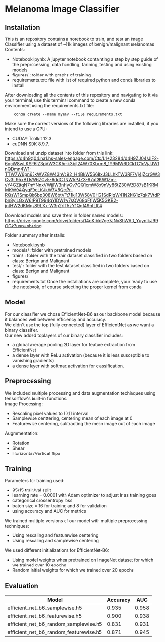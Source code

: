 # Melanoma Image Classifier
## Installation
This is an repository contains a notebook to train, and test an Image Classifier using a dataset of ~11k images of benign/malignant melanomas  
Contents:  
  * Notebook.ipynb: A jupyter notebook containting a step by step guide of the preprocessing, data handling, tarining, testing and using existing models   
  * figures/ : folder with graphs of training  
  * requirements.txt: file with list of required python and conda libraries to install  

After downloading all the contents of this repository and navigating to it via your terminal, use this terminal command to create a new conda environment using the requirements.txt file:  
```
    conda create --name myenv --file requirements.txt

```
Make sure the correct versions of the following libraries are installed, if you intend to use a GPU:  
  * CUDA® Toolkit 12.3.  
  * cuDNN SDK 8.9.7.

Download and unzip dataset into folder from this link: 
https://d4h9zj04.na1.hs-sales-engage.com/Ctc/L1+23284/d4H9ZJ04/JlF2-6qcW8wLKSR6lZ3pVW3CK5mk3bjl24W70Xbxm8_1Y9MW6DCkTC1cVjJJW1nQDmn4W1-TTW7W6pn65kWVZ8W43hVc92_H4BkW5S6BxJ3LLhkTW3RF7Vj4jZcrGW3Cv3L95xBTlsW6ZCv5-6ddCTNW5PJZ3-97qt3KW1Zm-yY4GZjtqN7mYNnxVWjjlW3nHyGv7QQ1cmW8b9nVy86tZ30W2D87sB1KRMMKW94QyqF9cLKJkW7X5Qct7r-RQsW1SmpQb6bp308W6btVTt71kj13W58V0HG1SdRlqW41N2NG1z7qk7VtdPbn8ylLGxW6rP9T994qYlDW1w7sQV68qFfjW5K5GKB2-jntHW2dKMqs89LXx-W3p2rlT5zY1Qgf49ntLl04

Download models and save them in folder named models:
https://drive.google.com/drive/folders/14oKibld7ge7JNxShWAD_YuynIkJ99OGk?usp=sharing


Folder summary after installs:  
  * Notebook.ipynb 
  * models/ :folder with pretrained models  
  * train/ : folder with the train dataset classified in two folders based on class: Benign and Malignant  
  * test/ : folder with the test dataset classified in two folders based on class: Benign and Malignant  
  * figures/  
  * requirements.txt
Once the  installations are complete, your ready to use the notebook, of course selecting the proper kernel from conda



## Model
For our classifier we chose EfficientNet-B6 as our backbone model because it balances well between efficiency and accuracy.   
We didn't use the top (fully connected) layer of EfficientNet as we want a binary classifier.  
Our new added toplayers of our binary classifier includes:  
 * a global average pooling 2D layer for feature extraction from EfficientNet
 * a dense layer with ReLu activation (because it is less susceptible to vanishing gradients)
 * a dense layer with softmax activation for classification.

## Preprocessing  
We included multiple processing and data augmentation techinques using tensorflow's built-in functions.  
Image Processing:  
   * Rescaling pixel values to [0,1] interval
   * Samplewise centtering, centering mean of each image at 0
   * Featurewise centering, subtracting the mean image out of each image
  
Augmmentation:
   * Rotation
   * Shear
   * Horizontal/Vertical flips
  
## Training  
Parameters for training used:   
   * 85/15 train/val split
   * learning rate = 0.0001 with Adam optimizer to adjust lr as training goes
   * categorical crossentropy loss
   * batch size = 16 for training and 8 for validation
   * using accuracy and AUC for metrics
  
We trained multiple versions of our model with multiple preprocessing techniques:  
   * Using rescaling and featurewise centering
   * Using rescaling and samplewise centering
  
We used different initializations for EfficientNet-B6:  
   * Using model weights when pretrained on ImageNet dataset for which we trained over 10 epochs
   * Random initial weights for which we trained over 20 epochs  
  
## Evaluation

| Model                                  | Accuracy | AUC   |
|----------------------------------------|----------|-------|
| efficient_net_b6_samplewise.h5         | 0.935    | 0.958 |
| efficient_net_b6_featurewise.h5        | 0.900    | 0.938 |
| efficient_net_b6_random_samplewise.h5  | 0.831    | 0.931 |
| efficient_net_b6_random_featurewise.h5 | 0.871    | 0.945 |
